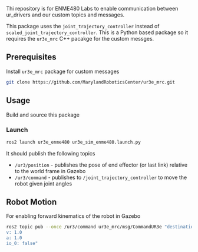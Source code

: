 Thi repository is for ENME480 Labs to enable communication between ur_drivers and our custom topics and messages.

This package uses the `joint_trajectory_controller` instead of `scaled_joint_trajectory_controller`. This is a Python based package so it requires the `ur3e_mrc` C++ pacakge for the custom messges.

## Prerequisites

Install `ur3e_mrc` package for custom messages

```bash
git clone https://github.com/MarylandRoboticsCenter/ur3e_mrc.git
```

## Usage

Build and source this package

### Launch

```bash
ros2 launch ur3e_enme480 ur3e_sim_enme480.launch.py 
```

It should publish the following topics
- `/ur3/position` - publishes the pose of end effector (or last link) relative to the world frame in Gazebo
- `/ur3/command` - publishes to `/joint_trajectory_controller` to move the robot given joint angles 

## Robot Motion

For enabling forward kinematics of the robot in Gazebo

```bash
ros2 topic pub --once /ur3/command ur3e_mrc/msg/CommandUR3e "destination: [0, 0, 0, 0, 0, 0]
v: 1.0
a: 1.0
io_0: false" 
```